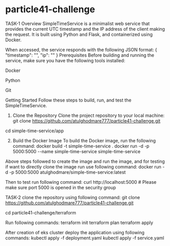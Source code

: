 # particle41-challenge
TASK-1
Overview
SimpleTimeService is a minimalist web service that provides the current UTC timestamp and the IP address of the client making the request. It is built using Python and Flask, and containerized using Docker.

When accessed, the service responds with the following JSON format:
{
  "timestamp": "<current date and time>",
  "ip": "<the IP address of the visitor>"
}
Prerequisites
Before building and running the service, make sure you have the following tools installed:

Docker

Python

Git


Getting Started
Follow these steps to build, run, and test the SimpleTimeService.

1. Clone the Repository
Clone the project repository to your local machine:
git clone https://github.com/atulghodmare777/particle41-challenge.git

cd simple-time-service/app

2. Build the Docker Image
To build the Docker image, run the following command:
docker build -t simple-time-service .
docker run -d -p 5000:5000 --name simple-time-service simple-time-service

Above steps followed to create the image and run the image, and for testing if want to directly clone the image run use following command:
docker run -d -p 5000:5000 atulghodmare/simple-time-service:latest

Then to test run following command:
 curl http://localhost:5000 # Please make sure port 5000 is opened in the security group

 TASK-2
 clone the repository using following command:
 git clone https://github.com/atulghodmare777/particle41-challenge.git

 cd particle41-challenge/terraform

 Run following commands:
 terraform init
 terraform plan
 terraform apply

 After creation of eks cluster deploy the application using following commands:
 kubectl apply -f deployment.yaml
 kubectl apply -f service.yaml

 
